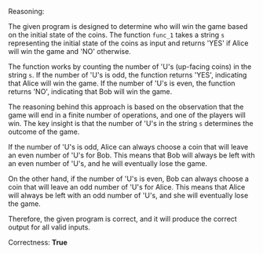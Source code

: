 Reasoning:

The given program is designed to determine who will win the game based on the initial state of the coins. The function `func_1` takes a string `s` representing the initial state of the coins as input and returns 'YES' if Alice will win the game and 'NO' otherwise.

The function works by counting the number of 'U's (up-facing coins) in the string `s`. If the number of 'U's is odd, the function returns 'YES', indicating that Alice will win the game. If the number of 'U's is even, the function returns 'NO', indicating that Bob will win the game.

The reasoning behind this approach is based on the observation that the game will end in a finite number of operations, and one of the players will win. The key insight is that the number of 'U's in the string `s` determines the outcome of the game.

If the number of 'U's is odd, Alice can always choose a coin that will leave an even number of 'U's for Bob. This means that Bob will always be left with an even number of 'U's, and he will eventually lose the game.

On the other hand, if the number of 'U's is even, Bob can always choose a coin that will leave an odd number of 'U's for Alice. This means that Alice will always be left with an odd number of 'U's, and she will eventually lose the game.

Therefore, the given program is correct, and it will produce the correct output for all valid inputs.

Correctness: **True**